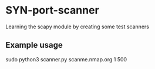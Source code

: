 # SYN-port-scanner
Learning the scapy module by creating some test scanners

## Example usage 
sudo python3 scanner.py scanme.nmap.org 1 500
